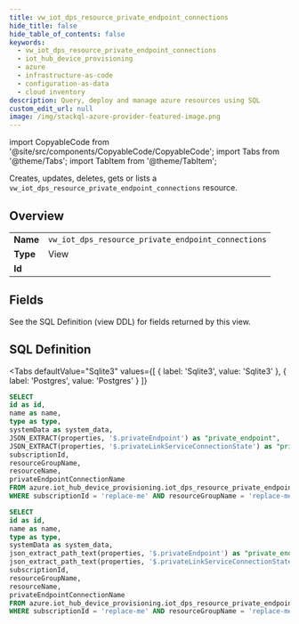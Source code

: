 ```yaml
--- 
title: vw_iot_dps_resource_private_endpoint_connections
hide_title: false
hide_table_of_contents: false
keywords:
  - vw_iot_dps_resource_private_endpoint_connections
  - iot_hub_device_provisioning
  - azure
  - infrastructure-as-code
  - configuration-as-data
  - cloud inventory
description: Query, deploy and manage azure resources using SQL
custom_edit_url: null
image: /img/stackql-azure-provider-featured-image.png
---
```


import CopyableCode from '@site/src/components/CopyableCode/CopyableCode';
import Tabs from '@theme/Tabs';
import TabItem from '@theme/TabItem';

Creates, updates, deletes, gets or lists a <code>vw_iot_dps_resource_private_endpoint_connections</code> resource.

## Overview
<table><tbody>
<tr><td><b>Name</b></td><td><code>vw_iot_dps_resource_private_endpoint_connections</code></td></tr>
<tr><td><b>Type</b></td><td>View</td></tr>
<tr><td><b>Id</b></td><td><CopyableCode code="azure.iot_hub_device_provisioning.vw_iot_dps_resource_private_endpoint_connections" /></td></tr>
</tbody></table>

## Fields

See the SQL Definition (view DDL) for fields returned by this view.

## SQL Definition

<Tabs
defaultValue="Sqlite3"
values={[
{ label: 'Sqlite3', value: 'Sqlite3' },
{ label: 'Postgres', value: 'Postgres' }
]}
>
<TabItem value="Sqlite3">

```sql
SELECT
id as id,
name as name,
type as type,
systemData as system_data,
JSON_EXTRACT(properties, '$.privateEndpoint') as "private_endpoint",
JSON_EXTRACT(properties, '$.privateLinkServiceConnectionState') as "private_link_service_connection_state",
subscriptionId,
resourceGroupName,
resourceName,
privateEndpointConnectionName
FROM azure.iot_hub_device_provisioning.iot_dps_resource_private_endpoint_connections
WHERE subscriptionId = 'replace-me' AND resourceGroupName = 'replace-me' AND resourceName = 'replace-me';
```

</TabItem>
<TabItem value="Postgres">

```sql
SELECT
id as id,
name as name,
type as type,
systemData as system_data,
json_extract_path_text(properties, '$.privateEndpoint') as "private_endpoint",
json_extract_path_text(properties, '$.privateLinkServiceConnectionState') as "private_link_service_connection_state",
subscriptionId,
resourceGroupName,
resourceName,
privateEndpointConnectionName
FROM azure.iot_hub_device_provisioning.iot_dps_resource_private_endpoint_connections
WHERE subscriptionId = 'replace-me' AND resourceGroupName = 'replace-me' AND resourceName = 'replace-me';
```

</TabItem>
</Tabs>
